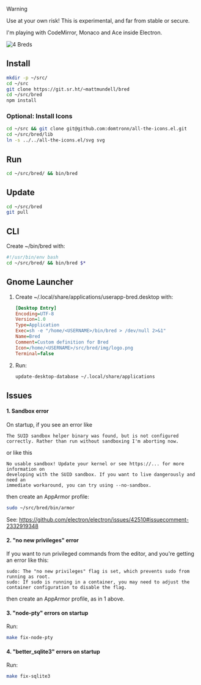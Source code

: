 > [!WARNING]
> Use at your own risk! This is experimental, and far from stable or secure.

I'm playing with CodeMirror, Monaco and Ace inside Electron.

![4 Breds](https://git.sr.ht/~mattmundell/bred/blob/main/etc/shot.png)

## Install

```sh
mkdir -p ~/src/
cd ~/src
git clone https://git.sr.ht/~mattmundell/bred
cd ~/src/bred
npm install
```

### Optional: Install Icons

```sh
cd ~/src && git clone git@github.com:domtronn/all-the-icons.el.git
cd ~/src/bred/lib
ln -s ../../all-the-icons.el/svg svg
```

## Run

```sh
cd ~/src/bred/ && bin/bred
```

## Update
```sh
cd ~/src/bred
git pull
```

## CLI

Create ~/bin/bred with:
```bash
#!/usr/bin/env bash
cd ~/src/bred/ && bin/bred $*
```

## Gnome Launcher

1. Create ~/.local/share/applications/userapp-bred.desktop with:

    ```ini
    [Desktop Entry]
    Encoding=UTF-8
    Version=1.0
    Type=Application
    Exec=sh -e "/home/<USERNAME>/bin/bred > /dev/null 2>&1"
    Name=Bred
    Comment=Custom definition for Bred
    Icon=/home/<USERNAME>/src/bred/img/logo.png
    Terminal=false
    ```

2. Run:

    ```sh
    update-desktop-database ~/.local/share/applications
    ```

## Issues

#### 1. Sandbox error

On startup, if you see an error like
```
The SUID sandbox helper binary was found, but is not configured
correctly. Rather than run without sandboxing I'm aborting now.
```
or like this
```
No usable sandbox! Update your kernel or see https://... for more information on
developing with the SUID sandbox. If you want to live dangerously and need an
immediate workaround, you can try using --no-sandbox.
```
then create an AppArmor profile:
```sh
sudo ~/src/bred/bin/armor
```
See: https://github.com/electron/electron/issues/42510#issuecomment-2332919348

#### 2. "no new privileges" error

If you want to run privileged commands from the editor, and you're getting an error like this:
```
sudo: The "no new privileges" flag is set, which prevents sudo from running as root.
sudo: If sudo is running in a container, you may need to adjust the container configuration to disable the flag.
```
then create an AppArmor profile, as in 1 above.

#### 3. "node-pty" errors on startup

Run:
```sh
make fix-node-pty

```

#### 4. "better_sqlite3" errors on startup

Run:
```sh
make fix-sqlite3

```
